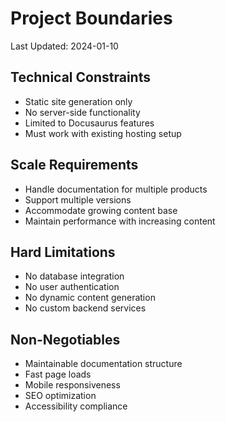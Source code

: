 # Project Boundaries
Last Updated: 2024-01-10

## Technical Constraints
- Static site generation only
- No server-side functionality
- Limited to Docusaurus features
- Must work with existing hosting setup

## Scale Requirements
- Handle documentation for multiple products
- Support multiple versions
- Accommodate growing content base
- Maintain performance with increasing content

## Hard Limitations
- No database integration
- No user authentication
- No dynamic content generation
- No custom backend services

## Non-Negotiables
- Maintainable documentation structure
- Fast page loads
- Mobile responsiveness
- SEO optimization
- Accessibility compliance
